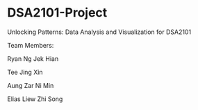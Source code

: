 # DSA2101-Project
Unlocking Patterns: Data Analysis and Visualization for DSA2101

Team Members:

Ryan Ng Jek Hian

Tee Jing Xin

Aung Zar Ni Min

Elias Liew Zhi Song
